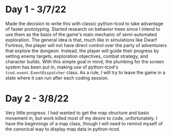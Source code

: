 # Day 1 - 3/7/22 #

Made the decision to write this with classic python-tcod to take advantage of faster prototyping. Started research on behavior trees since I intend to use them as the basis of the game's main mechanic of semi-automated exploration. The general idea is that, much like in simulations like Dwarf Fortress, the player will not have direct control over the party of adventurers that explore the dungeon. Instead, the player will guide their progress by setting enemy targets, exploration objectives, combat strategy, and character builds. With this simple goal in mind, the plumbing for the screen system has been put in, making use of python-tcod's `tcod.event.EventDispatcher` class. As a rule, I will try to leave the game in a state where it can run after each coding session.

# Day 2 - 3/8/22 #

Very little progress. I had wanted to get the map structure and basic movement in, but work killed most of my desire to code, unfortunately. I have the beginnings of a map class, though I will need to remind myself of the canonical way to display map data in python-tcod.